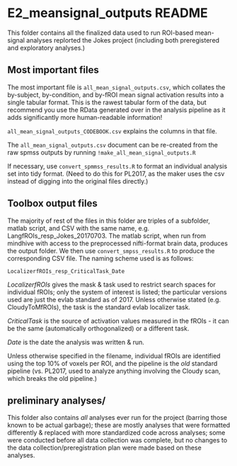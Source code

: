 # E2_meansignal_outputs README

This folder contains all the finalized data used to run ROI-based mean-signal analyses replorted the Jokes project (including both preregistered and exploratory analyses.) 

## Most important files

The most important file is `all_mean_signal_outputs.csv`, which collates the by-subject, by-condition, and by-fROI mean signal activation results into a single tabular format. This is the rawest tabular form of the data, but recommend you use the RData generated over in the analysis pipeline as it adds significantly more human-readable information!

`all_mean_signal_outputs_CODEBOOK.csv` explains the columns in that file. 

The `all_mean_signal_outputs.csv` document can be re-created from the raw spmss outputs by running `!make_all_mean_signal_outputs.R`

If necessary, use `convert_spmmss_results.R` to format an individual analysis set into tidy format. (Need to do this for PL2017, as the maker uses the csv instead of digging into the original files directly.)

## Toolbox output files

The majority of rest of the files in this folder are triples of a subfolder, matlab script, and CSV with the same name, e.g. LangfROIs_resp_Jokes_20170703. The matlab script, when run from mindhive with access to the preprocessed nifti-format brain data, produces the output folder. We then use `convert_smpss_results.R` to produce the corresponding CSV file. The naming scheme used is as follows:

`LocalizerfROIs_resp_CriticalTask_Date`

*LocalizerfROIs* gives the mask & task used to restrict search spaces for individual fROIs; only the system of interest is listed; the particular versions used are just the evlab standard as of 2017. Unless otherwise stated (e.g. CloudyToMfROIs), the task is the standard evlab localizer task. 

*CriticalTask* is the source of activation values measured in the fROIs - it can be the same (automatically orthogonalized) or a different task. 

*Date* is the date the analysis was written & run.

Unless otherwise specified in the filename, individual fROIs are identified using the top 10% of voxels per ROI, and the pipeline is the *old* standard pipeline (vs. PL2017, used to analyze anything involving the Cloudy scan, which breaks the old pipeline.)

## preliminary analyses/

This folder also contains *all* analyses ever run for the project (barring those known to be actual garbage); these are mostly analyses that were formatted differently & replaced with more standardized code across analyses; some were conducted before all data collection was complete, but no changes to the data collection/preregistration plan were made based on these analyses. 